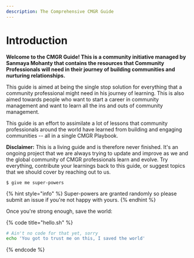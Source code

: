 ```yaml
---
description: The Comprehensive CMGR Guide
---
```


# Introduction

**Welcome to the  CMGR Guide! This is a community initiative managed by Sanmaya Mohanty that contains the resources that Community Professionals will need in their journey of building communities and nurturing relationships.** 

This guide is aimed at being the single stop solution for everything that a community professional might need in his journey of learning. This is also aimed towards people who want to start a career in community management and want to learn all the ins and outs of community management. 

This guide is an effort to assimilate a lot of lessons that community professionals around the world have learned from building and engaging communities -- all in a single CMGR Playbook.

**Disclaimer:** This is a living guide and is therefore never finished. It's an ongoing project that we are always trying to update and improve as we and the global community of CMGR professionals learn and evolve. Try everything, contribute your learnings back to this guide, or suggest topics that we should cover by reaching out to us.



```
$ give me super-powers
```

{% hint style="info" %}
 Super-powers are granted randomly so please submit an issue if you're not happy with yours.
{% endhint %}

Once you're strong enough, save the world:

{% code title="hello.sh" %}
```bash
# Ain't no code for that yet, sorry
echo 'You got to trust me on this, I saved the world'
```
{% endcode %}



